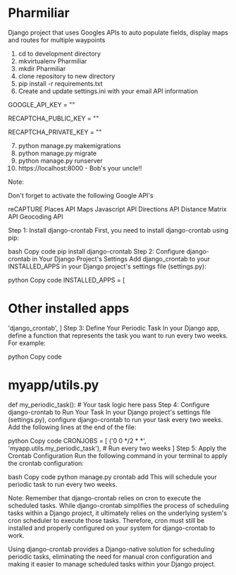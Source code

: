 # Pharmiliar

Django project that uses Googles APIs to auto populate fields, display maps and routes for multiple waypoints

1. cd to development directory
2. mkvirtualenv Pharmiliar
3. mkdir Pharmiliar
4. clone repository to new directory
5. pip install -r requirements.txt
6. Create and update settings.ini with your email API information

GOOGLE_API_KEY = ""

RECAPTCHA_PUBLIC_KEY = ""

RECAPTCHA_PRIVATE_KEY = ""

7. python manage.py makemigrations
8. python manage.py migrate
9. python manage.py runserver
10. https://localhost:8000 - Bob's your uncle!!

Note:

Don't forget to activate the following Google API's

reCAPTURE
Places API
Maps Javascript API
Directions API
Distance Matrix API
Geocoding API

Step 1: Install django-crontab
First, you need to install django-crontab using pip:

bash
Copy code
pip install django-crontab
Step 2: Configure django-crontab in Your Django Project's Settings
Add django_crontab to your INSTALLED_APPS in your Django project's settings file (settings.py):

python
Copy code
INSTALLED_APPS = [
# Other installed apps
'django_crontab',
]
Step 3: Define Your Periodic Task
In your Django app, define a function that represents the task you want to run every two weeks. For example:

python
Copy code

# myapp/utils.py

def my_periodic_task(): # Your task logic here
pass
Step 4: Configure django-crontab to Run Your Task
In your Django project's settings file (settings.py), configure django-crontab to run your task every two weeks. Add the following lines at the end of the file:

python
Copy code
CRONJOBS = [
('0 0 */2 * *', 'myapp.utils.my_periodic_task'), # Run every two weeks
]
Step 5: Apply the Crontab Configuration
Run the following command in your terminal to apply the crontab configuration:

bash
Copy code
python manage.py crontab add
This will schedule your periodic task to run every two weeks.

Note:
Remember that django-crontab relies on cron to execute the scheduled tasks. While django-crontab simplifies the process of scheduling tasks within a Django project, it ultimately relies on the underlying system's cron scheduler to execute those tasks. Therefore, cron must still be installed and properly configured on your system for django-crontab to work.

Using django-crontab provides a Django-native solution for scheduling periodic tasks, eliminating the need for manual cron configuration and making it easier to manage scheduled tasks within your Django project.
